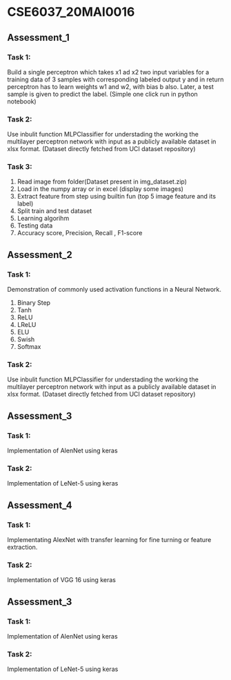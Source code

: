 # CSE6037_20MAI0016
## Assessment_1
### Task 1:
Build a single perceptron which takes x1 ad x2 two input variables for a training data of 3 samples with corresponding labeled output y and in return perceptron has to learn weights w1 and w2, with bias b also. Later, a test sample is given to predict the label. (Simple one click run in python notebook)

### Task 2:
Use inbulit function MLPClassifier for understading the working the multilayer perceptron network with input as a publicly available dataset in xlsx format. (Dataset directly fetched from UCI dataset repository)

### Task 3:
1. Read image from folder(Dataset present in img_dataset.zip)  
2. Load in the numpy array or in excel (display some images)  
3. Extract feature from step using builtin fun  (top 5 image feature and its label)
4. Split train and test dataset
5. Learning algorihm
6. Testing data
7. Accuracy score, Precision, Recall , F1-score 

## Assessment_2
### Task 1:
Demonstration of commonly used activation functions in a Neural Network.
1. Binary Step
2. Tanh
3. ReLU
4. LReLU
5. ELU
6. Swish
7. Softmax

### Task 2:
Use inbulit function MLPClassifier for understading the working the multilayer perceptron network with input as a publicly available dataset in xlsx format. (Dataset directly fetched from UCI dataset repository)

## Assessment_3
### Task 1:
Implementation of AlenNet using keras

### Task 2:
Implementation of LeNet-5 using keras

## Assessment_4
### Task 1:
Implementating AlexNet with transfer learning for fine turning or feature extraction.

### Task 2:
Implementation of VGG 16 using keras


## Assessment_3
### Task 1:
Implementation of AlenNet using keras

### Task 2:
Implementation of LeNet-5 using keras

